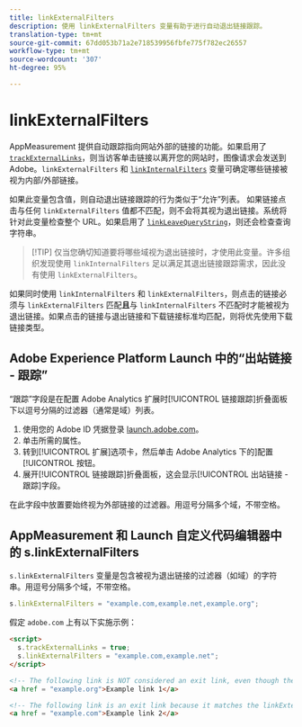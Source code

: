 ```yaml
---
title: linkExternalFilters
description: 使用 linkExternalFilters 变量有助于进行自动退出链接跟踪。
translation-type: tm+mt
source-git-commit: 67dd053b71a2e718539956fbfe775f782ec26557
workflow-type: tm+mt
source-wordcount: '307'
ht-degree: 95%

---
```



# linkExternalFilters

AppMeasurement 提供自动跟踪指向网站外部的链接的功能。如果启用了 [`trackExternalLinks`](trackexternallinks.md)，则当访客单击链接以离开您的网站时，图像请求会发送到 Adobe。`linkExternalFilters` 和 [`linkInternalFilters`](linkinternalfilters.md) 变量可确定哪些链接被视为内部/外部链接。

如果此变量包含值，则自动退出链接跟踪的行为类似于“允许”列表。 如果链接点击与任何 `linkExternalFilters` 值都不匹配，则不会将其视为退出链接。系统将针对此变量检查整个 URL。如果启用了 [`linkLeaveQueryString`](linkleavequerystring.md)，则还会检查查询字符串。

>[!TIP] 仅当您确切知道要将哪些域视为退出链接时，才使用此变量。许多组织发现使用 `linkInternalFilters` 足以满足其退出链接跟踪需求，因此没有使用 `linkExternalFilters`。

如果同时使用 `linkInternalFilters` 和 `linkExternalFilters`，则点击的链接必须与 `linkExternalFilters` 匹配&#x200B;**且**&#x200B;与 `linkInternalFilters` 不匹配时才能被视为退出链接。如果点击的链接与退出链接和下载链接标准均匹配，则将优先使用下载链接类型。

## Adobe Experience Platform Launch 中的“出站链接 - 跟踪”

“跟踪”字段是在配置 Adobe Analytics 扩展时[!UICONTROL 链接跟踪]折叠面板下以逗号分隔的过滤器（通常是域）列表。

1. 使用您的 Adobe ID 凭据登录 [launch.adobe.com](https://launch.adobe.com)。
2. 单击所需的属性。
3. 转到[!UICONTROL 扩展]选项卡，然后单击 Adobe Analytics 下的]配置[!UICONTROL 按钮。
4. 展开[!UICONTROL 链接跟踪]折叠面板，这会显示[!UICONTROL 出站链接 - 跟踪]字段。

在此字段中放置要始终视为外部链接的过滤器。用逗号分隔多个域，不带空格。

## AppMeasurement 和 Launch 自定义代码编辑器中的 s.linkExternalFilters

`s.linkExternalFilters` 变量是包含被视为退出链接的过滤器（如域）的字符串。用逗号分隔多个域，不带空格。

```js
s.linkExternalFilters = "example.com,example.net,example.org";
```

假定 `adobe.com` 上有以下实施示例：

```html
<script>
  s.trackExternalLinks = true;
  s.linkExternalFilters = "example.com,example.net";
</script>

<!-- The following link is NOT considered an exit link, even though the link is outside adobe.com -->
<a href = "example.org">Example link 1</a>

<!-- The following link is an exit link because it matches the linkExternalFilters "allowed" list -->
<a href = "example.com">Example link 2</a>
```
